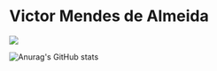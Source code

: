 # Victor Mendes de Almeida

<img src="https://cdn.hackernoon.com/images/f2px36fy.gif">

![Anurag's GitHub stats](https://github-readme-stats.vercel.app/api?username=mendeslife&show_icons=true&theme=merko)



